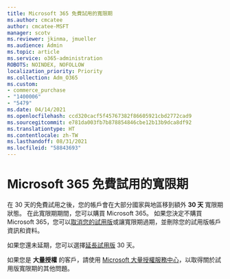 ```yaml
---
title: Microsoft 365 免費試用的寬限期
ms.author: cmcatee
author: cmcatee-MSFT
manager: scotv
ms.reviewer: jkinma, jmueller
ms.audience: Admin
ms.topic: article
ms.service: o365-administration
ROBOTS: NOINDEX, NOFOLLOW
localization_priority: Priority
ms.collection: Adm_O365
ms.custom:
- commerce_purchase
- "1400006"
- "5479"
ms.date: 04/14/2021
ms.openlocfilehash: ccd320cacf5f45767382f86605921cbd2772cad9
ms.sourcegitcommit: e781da003fb7b878854846cbe12b13b9dca8df92
ms.translationtype: HT
ms.contentlocale: zh-TW
ms.lasthandoff: 08/31/2021
ms.locfileid: "58843693"
---
```

# <a name="grace-period-for-microsoft-365-free-trial"></a>Microsoft 365 免費試用的寬限期

在 30 天的免費試用之後，您的帳戶會在大部分國家與地區移到額外 **30 天** 寬限期狀態。 在此寬限期期間，您可以購買 Microsoft 365。 如果您決定不購買 Microsoft 365，您可以[取消您的試用版](https://docs.microsoft.com/microsoft-365/commerce/subscriptions/cancel-your-subscription?view=o365-worldwide)或讓寬限期過期，並刪除您的試用版帳戶資訊和資料。

如果您還未延期，您可以選擇[延長試用版](https://docs.microsoft.com/microsoft-365/commerce/extend-your-trial) 30 天。

如果您是 **大量授權** 的客戶，請使用 [ Microsoft 大量授權服務中心](https://support.microsoft.com/help/4471406/how-to-contact-the-microsoft-volume-licensing-service-center)，以取得關於試用版寬限期的其他問題。
